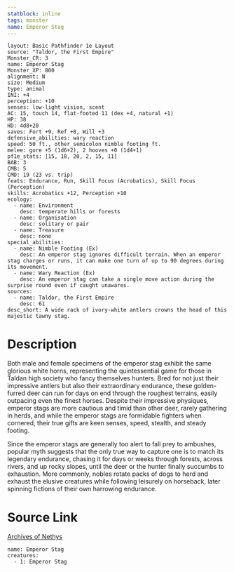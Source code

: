 ```yaml
---
statblock: inline
tags: monster
name: Emperor Stag
---
```

```statblock
layout: Basic Pathfinder 1e Layout
source: "Taldor, the First Empire"
Monster_CR: 3
name: Emperor Stag
Monster_XP: 800
alignment: N
size: Medium
type: animal
INI: +4
perception: +10
senses: low-light vision, scent
AC: 15, touch 14, flat-footed 11 (dex +4, natural +1)
HP: 38
HD: 4d8+20
saves: Fort +9, Ref +8, Will +3
defensive_abilities: wary reaction
speed: 50 ft., other_semicolon nimble footing ft.
melee: gore +5 (1d6+2), 2 hooves +0 (1d4+1)
pf1e_stats: [15, 18, 20, 2, 15, 11]
BAB: 3
CMB: 5
CMD: 19 (23 vs. trip)
feats: Endurance, Run, Skill Focus (Acrobatics), Skill Focus (Perception)
skills: Acrobatics +12, Perception +10
ecology:
  - name: Environment
    desc: temperate hills or forests
  - name: Organisation
    desc: solitary or pair
  - name: Treasure
    desc: none
special_abilities:
  - name: Nimble Footing (Ex)
    desc: An emperor stag ignores difficult terrain. When an emperor stag charges or runs, it can make one turn of up to 90 degrees during its movement.
  - name: Wary Reaction (Ex)
    desc: An emperor stag can take a single move action during the surprise round even if caught unawares.
sources:
  - name: Taldor, the First Empire
    desc: 61
desc_short: A wide rack of ivory-white antlers crowns the head of this majestic tawny stag.
```
# Description
Both male and female specimens of the emperor stag exhibit the same glorious white horns, representing the quintessential game for those in Taldan high society who fancy themselves hunters. Bred for not just their impressive antlers but also their extraordinary endurance, these golden-furred deer can run for days on end through the roughest terrains, easily outpacing even the finest horses. Despite their impressive physiques, emperor stags are more cautious and timid than other deer, rarely gathering in herds, and while the emperor stags are formidable fighters when cornered, their true gifts are keen senses, speed, stealth, and steady footing.

 Since the emperor stags are generally too alert to fall prey to ambushes, popular myth suggests that the only true way to capture one is to match its legendary endurance, chasing it for days or weeks through forests, across rivers, and up rocky slopes, until the deer or the hunter finally succumbs to exhaustion. More commonly, nobles rotate packs of dogs to herd and exhaust the elusive creatures while following leisurely on horseback, later spinning fictions of their own harrowing endurance.
# Source Link
[Archives of Nethys](https://aonprd.com/MonsterDisplay.aspx?ItemName=Emperor%20Stag)
```encounter-table
name: Emperor Stag
creatures:
  - 1: Emperor Stag
```
